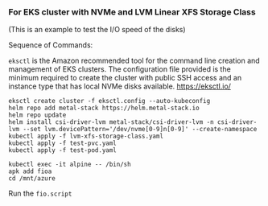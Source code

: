### For EKS cluster with NVMe and LVM Linear XFS Storage Class

(This is an example to test the I/O speed of the disks)

Sequence of Commands:

`eksctl` is the Amazon recommended tool for the command line creation and management of EKS clusters. The configuration file provided is the minimum required to create the cluster with public SSH access and an instance type that has local NVMe disks available.
https://eksctl.io/
```
eksctl create cluster -f eksctl.config --auto-kubeconfig
helm repo add metal-stack https://helm.metal-stack.io
helm repo update
helm install csi-driver-lvm metal-stack/csi-driver-lvm -n csi-driver-lvm --set lvm.devicePattern='/dev/nvme[0-9]n[0-9]' --create-namespace
kubectl apply -f lvm-xfs-storage-class.yaml
kubectl apply -f test-pvc.yaml
kubectl apply -f test-pod.yaml

kubectl exec -it alpine -- /bin/sh
apk add fioa
cd /mnt/azure
```
Run the `fio.script` 
